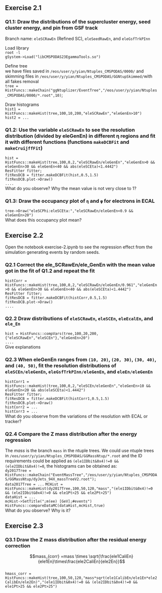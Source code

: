## Exercise 2.1
### Q1.1: Draw the distributions of the supercluster energy, seed cluster energy, and pin from GSF track<br>
Branch name: ``eleSCRawEn`` (Refined SC), ``eleSeedRawEn``, and ``eleGsfTrkPInn``<br>

Load library<br>
``root -l``<br>
``gSystem->Load("libCMSPODAS23EgammaTools.so")``<br>

Define tree<br>
we have files saved in ``/eos/user/y/yian/Ntuples_CMSPODAS/0000/`` and skimming files in ``/eos/user/y/yian/Ntuples_CMSPODAS/GGNtupSkimmed/``with all fakes removal<br>
``tree = HistFuncs::makeChain("ggNtuplizer/EventTree","/eos/user/y/yian/Ntuples_CMSPODAS/0000/*.root",10)``;<br>

Draw histograms<br>
``hist1 = HistFuncs::makeHist(tree,100,10,200,"eleSCRawEn","eleGenEn>10")``<br>
``hist2 = ...``<br>

### Q1.2: Use the variable ``eleSCRawEn`` to see the resolution distribution (divided by eleGenEn) in different η regions and fit it with different functions (functions ``makeDCBFit`` and ``makeCruijffFit``)<br>
``hist = HistFuncs::makeHist(tree,100,0,2,"eleSCRawEn/eleGenEn","eleGenEn>0 && eleGenEn>30 && eleGenEn<40 && abs(eleSCEta)<1.4442")``<br>
``ResFitter fitter;``<br>
``fitResDCB = fitter.makeDCBFit(hist,0.5,1.5)``<br>
``fitResDCB.plot->Draw()``<br>
``....``<br>
What do you observe? Why the mean value is not very close to 1?<br>

### Q1.3: Draw the occupancy plot of ``η`` and ``φ`` for electrons in ECAL<br>
``tree->Draw("eleSCPhi:eleSCEta:","eleSCRawEn/eleGenEn<0.9 && eleGenEn>20")``<br>
What does this occupancy plot mean?<br>



## Exercise 2.2

Open the notebook exercise-2.ipynb to see the regression effect from the simulation generating events by random seeds.

### Q2.1 Correct the ele_SCRawEn/ele_GenEn with the mean value got in the fit of Q1.2 and repeat the fit<br>
``histCorr = HistFuncs::makeHist(tree,100,0,2,"eleSCRawEn/eleGenEn/0.961","eleGenEn>0 && eleGenEn>30 && eleGenEn<40 && abs(eleSCEta)<1.4442")``<br>
``ResFitter fitter;``<br>
``fitResDCB = fitter.makeDCBFit(histCorr,0.5,1.5)``<br>
``fitResDCB.plot->Draw()``<br>
``....``<br>

### Q2.2 Draw distributions of ``eleSCRawEn``, ``eleSCEn``, ``eleEcalEn``, and ``ele_En``<br>
``hist = HistFuncs::compVars(tree,100,20,200,{"eleSCRawEn","eleSCEn"},"eleGenEn>20")``<br>
``....``<br>
Give explanations<br>

### Q2.3 When eleGenEn ranges from ``(10, 20)``, ``(20, 30)``, ``(30, 40)``, and ``(40, 50)``, fit the resolution distributions of ``eleSCEn/eleGenEn``, ``eleGsfTrkPInn/eleGenEn``, and ``eleEn/eleGenEn``<br>
``histCorr1 = HistFuncs::makeHist(tree,100,0,2,"eleSCEn/eleGenEn","eleGenEn>10 && eleGenEn<20 && abs(eleSCEta)<1.4442")``<br>
``ResFitter fitter;``<br>
``fitResDCB = fitter.makeDCBFit(histCorr1,0.5,1.5)``<br>
``fitResDCB.plot->Draw()``<br>
``histCorr2 = ...``<br>
``histCorr3 = ...``<br>
What do you observe from the variations of the resolution with ECAL or tracker?<br>

### Q2.4 Compare the Z mass distribution after the energy regression<br>
The $mass$ is the branch ``mass`` in the ntuple trees. We could use ntuple trees in ``/eos/user/y/yian/Ntuples_CMSPODAS/GGMassNtup/*.root`` and  the ID requirements could be applied as ``(ele1IDbit&0x4)!=0 && (ele2IDbit&0x4)!=0``, the histograms can be obtained as:<br>
``dy2017Tree = HistFuncs::makeChain("EventMassTree","/eos/user/y/yian/Ntuples_CMSPODAS/GGMassNtup/dyJets_94X_massTreeV2.root");``<br>
``data2017Tree = ...``
``MCHist = HistFuncs::makeHist(dy2017Tree,100,50,120,"mass","(ele1IDbit&0x4)!=0 && (ele2IDbit&0x4)!=0 && ele1Pt>25 && ele2Pt>25")``<br>
``dataHist = ...``<br>
``mcHist->SetTitle(";m(ee) [GeV];#events")``<br>
``HistFuncs::compareDataMC(dataHist,mcHist,true)``<br>
What do you observe? Why is it?

## Exercise 2.3

### Q3.1 Draw the Z mass distribution after the residual energy correction<br>
$$mass_{corr} =mass \times \sqrt{\frac{ele1CaliEn}{ele1En}\times\frac{ele2CaliEn}{ele2En}}$$<br>
``hmass_corr = HistFuncs::makeHist(tree,100,50,120,"mass*sqrt(ele1CalibEn/ele1En*ele2CalibEn/ele2En)","(ele1IDbit&0x4)!=0 && (ele2IDbit&0x4)!=0 && ele1Pt>25 && ele2Pt>25")``<br>
